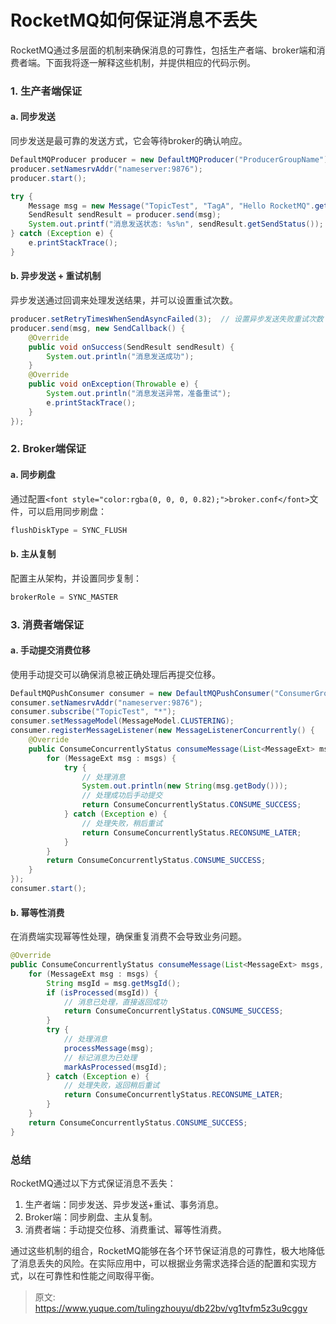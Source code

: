 # RocketMQ如何保证消息不丢失

<font style="color:rgba(0, 0, 0, 0.82);">RocketMQ通过多层面的机制来确保消息的可靠性，包括生产者端、broker端和消费者端。下面我将逐一解释这些机制，并提供相应的代码示例。</font>

### <font style="color:rgba(0, 0, 0, 0.82);">1. 生产者端保证</font>
#### <font style="color:rgba(0, 0, 0, 0.82);">a. 同步发送</font>
<font style="color:rgba(0, 0, 0, 0.82);">同步发送是最可靠的发送方式，它会等待broker的确认响应。</font>

```java
DefaultMQProducer producer = new DefaultMQProducer("ProducerGroupName");  
producer.setNamesrvAddr("nameserver:9876");  
producer.start();  

try {  
    Message msg = new Message("TopicTest", "TagA", "Hello RocketMQ".getBytes(RemotingHelper.DEFAULT_CHARSET));  
    SendResult sendResult = producer.send(msg);  
    System.out.printf("消息发送状态: %s%n", sendResult.getSendStatus());  
} catch (Exception e) {  
    e.printStackTrace();  
}
```

#### <font style="color:rgba(0, 0, 0, 0.82);">b. 异步发送 + 重试机制</font>
<font style="color:rgba(0, 0, 0, 0.82);">异步发送通过回调来处理发送结果，并可以设置重试次数。</font>

```java
producer.setRetryTimesWhenSendAsyncFailed(3);  // 设置异步发送失败重试次数  
producer.send(msg, new SendCallback() {  
    @Override  
    public void onSuccess(SendResult sendResult) {  
        System.out.println("消息发送成功");  
    }  
    @Override  
    public void onException(Throwable e) {  
        System.out.println("消息发送异常，准备重试");  
        e.printStackTrace();  
    }  
});
```

### <font style="color:rgba(0, 0, 0, 0.82);">2. Broker端保证</font>
#### <font style="color:rgba(0, 0, 0, 0.82);">a. 同步刷盘</font>
<font style="color:rgba(0, 0, 0, 0.82);">通过配置</font>`<font style="color:rgba(0, 0, 0, 0.82);">broker.conf</font>`<font style="color:rgba(0, 0, 0, 0.82);">文件，可以启用同步刷盘：</font>

```java
flushDiskType = SYNC_FLUSH
```

#### <font style="color:rgba(0, 0, 0, 0.82);">b. 主从复制</font>
<font style="color:rgba(0, 0, 0, 0.82);">配置主从架构，并设置同步复制：</font>

```java
brokerRole = SYNC_MASTER  
```

### <font style="color:rgba(0, 0, 0, 0.82);">3. 消费者端保证</font>
#### <font style="color:rgba(0, 0, 0, 0.82);">a. 手动提交消费位移</font>
<font style="color:rgba(0, 0, 0, 0.82);">使用手动提交可以确保消息被正确处理后再提交位移。</font>

```java
DefaultMQPushConsumer consumer = new DefaultMQPushConsumer("ConsumerGroupName");  
consumer.setNamesrvAddr("nameserver:9876");  
consumer.subscribe("TopicTest", "*");  
consumer.setMessageModel(MessageModel.CLUSTERING);  
consumer.registerMessageListener(new MessageListenerConcurrently() {  
    @Override  
    public ConsumeConcurrentlyStatus consumeMessage(List<MessageExt> msgs, ConsumeConcurrentlyContext context) {  
        for (MessageExt msg : msgs) {  
            try {  
                // 处理消息  
                System.out.println(new String(msg.getBody()));  
                // 处理成功后手动提交  
                return ConsumeConcurrentlyStatus.CONSUME_SUCCESS;  
            } catch (Exception e) {  
                // 处理失败，稍后重试  
                return ConsumeConcurrentlyStatus.RECONSUME_LATER;  
            }  
        }  
        return ConsumeConcurrentlyStatus.CONSUME_SUCCESS;  
    }  
});  
consumer.start();
```

#### <font style="color:rgba(0, 0, 0, 0.82);">b. 幂等性消费</font>
<font style="color:rgba(0, 0, 0, 0.82);">在消费端实现幂等性处理，确保重复消费不会导致业务问题。</font>

```java
@Override  
public ConsumeConcurrentlyStatus consumeMessage(List<MessageExt> msgs, ConsumeConcurrentlyContext context) {  
    for (MessageExt msg : msgs) {  
        String msgId = msg.getMsgId();  
        if (isProcessed(msgId)) {  
            // 消息已处理，直接返回成功  
            return ConsumeConcurrentlyStatus.CONSUME_SUCCESS;  
        }  
        try {  
            // 处理消息  
            processMessage(msg);  
            // 标记消息为已处理  
            markAsProcessed(msgId);  
        } catch (Exception e) {  
            // 处理失败，返回稍后重试  
            return ConsumeConcurrentlyStatus.RECONSUME_LATER;  
        }  
    }  
    return ConsumeConcurrentlyStatus.CONSUME_SUCCESS;  
}
```

### <font style="color:rgba(0, 0, 0, 0.82);">总结</font>
<font style="color:rgba(0, 0, 0, 0.82);">RocketMQ通过以下方式保证消息不丢失：</font>

1. <font style="color:rgba(0, 0, 0, 0.82);">生产者端：同步发送、异步发送+重试、事务消息。</font>
2. <font style="color:rgba(0, 0, 0, 0.82);">Broker端：同步刷盘、主从复制。</font>
3. <font style="color:rgba(0, 0, 0, 0.82);">消费者端：手动提交位移、消费重试、幂等性消费。</font>

<font style="color:rgba(0, 0, 0, 0.82);">通过这些机制的组合，RocketMQ能够在各个环节保证消息的可靠性，极大地降低了消息丢失的风险。在实际应用中，可以根据业务需求选择合适的配置和实现方式，以在可靠性和性能之间取得平衡。</font>



> 原文: <https://www.yuque.com/tulingzhouyu/db22bv/vg1tvfm5z3u9cggv>